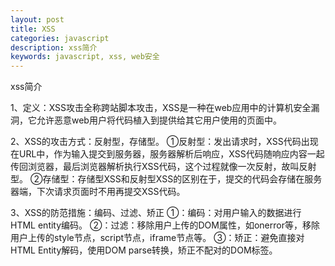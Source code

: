 ```yaml
---
layout: post
title: XSS
categories: javascript
description: xss简介
keywords: javascript, xss, web安全
---
```


xss简介

1、定义：XSS攻击全称跨站脚本攻击，XSS是一种在web应用中的计算机安全漏洞，它允许恶意web用户将代码植入到提供给其它用户使用的页面中。

2、XSS的攻击方式：反射型，存储型。
①反射型：发出请求时，XSS代码出现在URL中，作为输入提交到服务器，服务器解析后响应，XSS代码随响应内容一起传回浏览器，最后浏览器解析执行XSS代码，这个过程就像一次反射，故叫反射型。
②存储型：存储型XSS和反射型XSS的区别在于，提交的代码会存储在服务器端，下次请求页面时不用再提交XSS代码。

3、XSS的防范措施：编码、过滤、矫正
①：编码：对用户输入的数据进行HTML entity编码。
②：过滤：移除用户上传的DOM属性，如onerror等，移除用户上传的style节点，script节点，iframe节点等。
③：矫正：避免直接对HTML Entity解码，使用DOM parse转换，矫正不配对的DOM标签。



